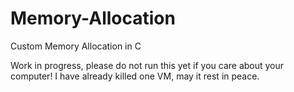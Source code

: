 # Memory-Allocation
Custom Memory Allocation in C

Work in progress, please do not run this yet if you care about your computer! I have already killed one VM, may it rest in peace.
